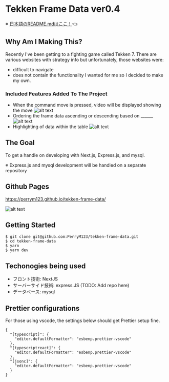 # Tekken Frame Data ver0.4
※ [日本語のREADME.mdはここ！](README.md)👈

## Why Am I Making This?

Recently I've been getting to a fighting game called Tekken 7. There are various websites with strategy info but unfortunately, those websites were:
- difficult to navigate
- does not contain the functionality I wanted
for me so I decided to make my own.

### Included Features Added To The Project
- When the command move is pressed, video will be displayed showing the move
![alt text](./sampleData/video-moves.gif)
- Ordering the frame data ascending or descending based on ______
![alt text](./sampleData/video-change-order.gif)
- Highlighting of data within the table
![alt text](./sampleData/video-highlighting.gif)

## The Goal

To get a handle on developing with Next.js, Express.js, and mysql.

※ Express.js and mysql development will be handled on a separate repository

## Github Pages

https://perrym123.github.io/tekken-frame-data/

![alt text](./sampleData/ver0.3.1.gif)

## Getting Started

```
$ git clone git@github.com:PerryM123/tekken-frame-data.git
$ cd tekken-frame-data
$ yarn
$ yarn dev
```

## Techonogies being used

- フロント技術: NextJS
- サーバーサイド技術: express.JS (TODO: Add repo here)
- データベース: mysql

## Prettier configurations

For those using vscode, the settings below should get Prettier setup fine.

```
{
  "[typescript]": {
    "editor.defaultFormatter": "esbenp.prettier-vscode"
  },
  "[typescriptreact]": {
    "editor.defaultFormatter": "esbenp.prettier-vscode"
  },
  "[jsonc]": {
    "editor.defaultFormatter": "esbenp.prettier-vscode"
  }
}
```
